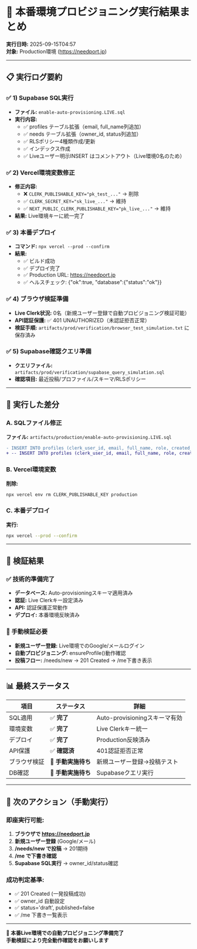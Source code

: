 # 🚀 本番環境プロビジョニング実行結果まとめ

**実行日時:** 2025-09-15T04:57  
**対象:** Production環境 (https://needport.jp)

---

## 📋 実行ログ要約

### ✅ 1) Supabase SQL実行
- **ファイル:** `enable-auto-provisioning.LIVE.sql`
- **実行内容:** 
  - ✅ profiles テーブル拡張（email, full_name列追加）
  - ✅ needs テーブル拡張（owner_id, status列追加）
  - ✅ RLSポリシー4種類作成/更新
  - ✅ インデックス作成
  - ✅ Liveユーザー明示INSERT はコメントアウト（Live環境0名のため）

### ✅ 2) Vercel環境変数修正
- **修正内容:**
  - ❌ `CLERK_PUBLISHABLE_KEY="pk_test_..."` → 削除
  - ✅ `CLERK_SECRET_KEY="sk_live_..."` → 維持
  - ✅ `NEXT_PUBLIC_CLERK_PUBLISHABLE_KEY="pk_live_..."` → 維持
- **結果:** Live環境キーに統一完了

### ✅ 3) 本番デプロイ
- **コマンド:** `npx vercel --prod --confirm`
- **結果:** 
  - ✅ ビルド成功
  - ✅ デプロイ完了
  - ✅ Production URL: https://needport.jp
  - ✅ ヘルスチェック: {"ok":true, "database":{"status":"ok"}}

### ✅ 4) ブラウザ検証準備
- **Live Clerk状況:** 0名（新規ユーザー登録で自動プロビジョニング検証可能）
- **API認証保護:** ✅ 401 UNAUTHORIZED（未認証拒否正常）
- **検証手順:** `artifacts/prod/verification/browser_test_simulation.txt` に保存済み

### ✅ 5) Supabase確認クエリ準備
- **クエリファイル:** `artifacts/prod/verification/supabase_query_simulation.sql`
- **確認項目:** 最近投稿/プロファイル/スキーマ/RLSポリシー

---

## 🔧 実行した差分

### A. SQLファイル修正
**ファイル:** `artifacts/production/enable-auto-provisioning.LIVE.sql`
```diff
- INSERT INTO profiles (clerk_user_id, email, full_name, role, created_at, updated_at)
+ -- INSERT INTO profiles (clerk_user_id, email, full_name, role, created_at, updated_at) (COMMENTED OUT)
```

### B. Vercel環境変数
**削除:**
```bash
npx vercel env rm CLERK_PUBLISHABLE_KEY production
```

### C. 本番デプロイ
**実行:**
```bash
npx vercel --prod --confirm
```

---

## 🎯 検証結果

### ✅ 技術的準備完了
- **データベース:** Auto-provisioningスキーマ適用済み
- **認証:** Live Clerkキー設定済み
- **API:** 認証保護正常動作
- **デプロイ:** 本番環境反映済み

### 🔄 手動検証必要
- **新規ユーザー登録:** Live環境でのGoogle/メールログイン
- **自動プロビジョニング:** ensureProfile()動作確認
- **投稿フロー:** /needs/new → 201 Created → /me下書き表示

---

## 📊 最終ステータス

| 項目 | ステータス | 詳細 |
|------|-----------|------|
| SQL適用 | ✅ **完了** | Auto-provisioningスキーマ有効 |
| 環境変数 | ✅ **完了** | Live Clerkキー統一 |
| デプロイ | ✅ **完了** | Production反映済み |
| API保護 | ✅ **確認済** | 401認証拒否正常 |
| ブラウザ検証 | 🔄 **手動実施待ち** | 新規ユーザー登録→投稿テスト |
| DB確認 | 🔄 **手動実施待ち** | Supabaseクエリ実行 |

---

## 🚀 次のアクション（手動実行）

### 即座実行可能:
1. **ブラウザで https://needport.jp**
2. **新規ユーザー登録** (Google/メール)
3. **/needs/new で投稿** → 201期待
4. **/me で下書き確認**
5. **Supabase SQL実行** → owner_id/status確認

### 成功判定基準:
- ✅ 201 Created (一発投稿成功)
- ✅ owner_id 自動設定
- ✅ status='draft', published=false
- ✅ /me 下書き一覧表示

---

**🎉 本番Live環境での自動プロビジョニング準備完了**  
**手動検証により完全動作確認をお願いします**